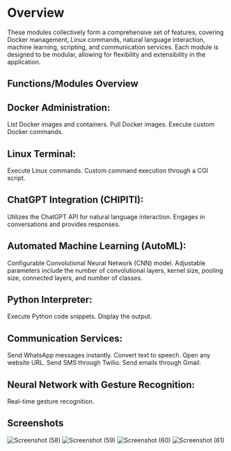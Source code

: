 <h1>Overview</h1>
These modules collectively form a comprehensive set of features, covering Docker management, Linux commands, natural language interaction, machine learning, scripting, and communication services. Each module is designed to be modular, allowing for flexibility and extensibility in the application.

<h2>Functions/Modules Overview</h2>

<h2>Docker Administration:</h2>

List Docker images and containers.
Pull Docker images.
Execute custom Docker commands.
<h2>Linux Terminal:</h2>

Execute Linux commands.
Custom command execution through a CGI script.
<h2>ChatGPT Integration (CHIPITI):</h2>

Utilizes the ChatGPT API for natural language interaction.
Engages in conversations and provides responses.
<h2>Automated Machine Learning (AutoML):</h2>

Configurable Convolutional Neural Network (CNN) model.
Adjustable parameters include the number of convolutional layers, kernel size, pooling size, connected layers, and number of classes.
<h2>Python Interpreter:</h2>

Execute Python code snippets.
Display the output.
<h2>Communication Services:</h2>

Send WhatsApp messages instantly.
Convert text to speech.
Open any website URL.
Send SMS through Twilio.
Send emails through Gmail.
<h2>Neural Network with Gesture Recognition:</h2>
Real-time gesture recognition.
<h2>Screenshots</h2>

![Screenshot (58)](https://github.com/HarshAjmeraa/LW_SummerProject/assets/106424980/55318f60-b578-4a80-a866-9d9e3e2dbafe)
![Screenshot (59)](https://github.com/HarshAjmeraa/LW_SummerProject/assets/106424980/fab43da8-aca9-4133-b5b1-90977cc0b161)
![Screenshot (60)](https://github.com/HarshAjmeraa/LW_SummerProject/assets/106424980/0f153ec0-ac21-4cfd-a246-7712f9d90119)
![Screenshot (61)](https://github.com/HarshAjmeraa/LW_SummerProject/assets/106424980/e0b7859c-d2e2-41f5-8096-769d2244b816)



